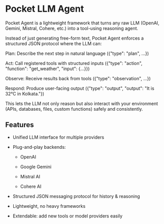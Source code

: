 # Pocket LLM Agent

Pocket Agent is a lightweight framework that turns any raw LLM (OpenAI, Gemini, Mistral, Cohere, etc.) into a tool-using reasoning agent.

Instead of just generating free-form text, Pocket Agent enforces a structured JSON protocol where the LLM can:

Plan: Describe the next step in natural language ({"type": "plan", ...})

Act: Call registered tools with structured inputs ({"type": "action", "function": "get_weather", "input": {...}})

Observe: Receive results back from tools ({"type": "observation", ...})

Respond: Produce user-facing output ({"type": "output", "output": "It is 32°C in Kolkata."})

This lets the LLM not only reason but also interact with your environment (APIs, databases, files, custom functions) safely and consistently.

## Features

- Unified LLM interface for multiple providers

- Plug-and-play backends:

  - OpenAI

  - Google Gemini

  - Mistral AI

  - Cohere AI

- Structured JSON messaging protocol for history & reasoning
- Lightweight, no heavy frameworks

- Extendable: add new tools or model providers easily